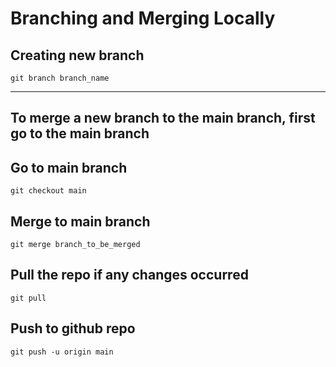 # Branching and Merging Locally

## Creating new branch
`git branch branch_name`

--- 
**To merge a new branch to the main branch, first go to the main branch**
---

## Go to main branch
`git checkout main`

## Merge to main branch
`git merge branch_to_be_merged`

## Pull the repo if any changes occurred
`git pull`

## Push to github repo
`git push -u origin main`









